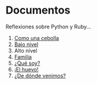 
# Documentos

Reflexiones sobre Python y Ruby...

1. [Como una cebolla](01-cebolla.md)
2. [Bajo nivel](02-bajo_nivel.md)
3. Alto nivel
5. [Familia](05-familia.md)
6. [¿Qué soy?](06-que_soy.md)
7. [¡El huevo!](07-el_huevo.md)
8. [¿De dónde venimos?](08-de_donde_venimos.md)
